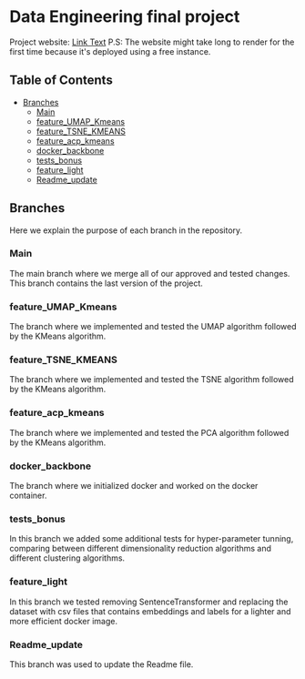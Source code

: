 # Data Engineering final project

Project website: [Link Text](https://data-engineering.onrender.com/)
P.S: The website might take long to render for the first time because it's deployed using a free instance. 

## Table of Contents

- [Branches](#branches)
  - [Main](#Main)
  - [feature_UMAP_Kmeans](#feature_UMAP_Kmeans)
  - [feature_TSNE_KMEANS](#feature_TSNE_KMEANS)
  - [feature_acp_kmeans](#feature_acp_kmeans)
  - [docker_backbone](#docker_backbone)
  - [tests_bonus](#tests_bonus)
  - [feature_light](#feature_light)
  - [Readme_update](#Readme_update)

## Branches

Here we explain the purpose of each branch in the repository.

### Main

The main branch where we merge all of our approved and tested changes. This branch contains the last version of the project.

### feature_UMAP_Kmeans

The branch where we implemented and tested the UMAP algorithm followed by the KMeans algorithm.

### feature_TSNE_KMEANS

The branch where we implemented and tested the TSNE algorithm followed by the KMeans algorithm.

### feature_acp_kmeans

The branch where we implemented and tested the PCA algorithm followed by the KMeans algorithm.

### docker_backbone

The branch where we initialized docker and worked on the docker container.

### tests_bonus

In this branch we added some additional tests for hyper-parameter tunning, comparing between different dimensionality reduction algorithms and different clustering algorithms.

### feature_light

In this branch we tested removing SentenceTransformer and replacing the dataset with csv files that contains embeddings and labels for a lighter and more efficient docker image.

### Readme_update

This branch was used to update the Readme file.
